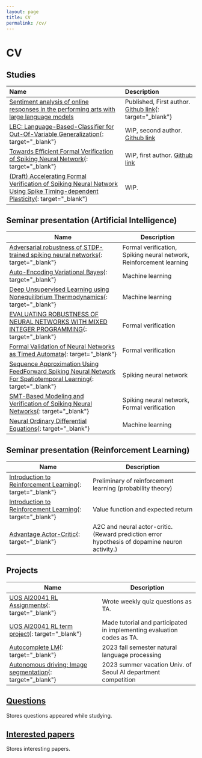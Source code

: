 ```yaml
---
layout: page
title: CV
permalink: /cv/
---
```


# CV
## Studies
  
  | Name                                                                                                                                                                          | Description                                                                                                           |
  | :---------------------------------------------------------------------------------------------------------------------------------------------------------------------------- | :-------------------------------------------------------------------------------------------------------------------- |
  | [Sentiment analysis of online responses in the performing arts with large language models](https://www.sciencedirect.com/science/article/pii/S2405844023096652?via%3Dihub)    | Published, First author. [Github link](https://github.com/brseong/sentiment-analysis){: target="_blank"}              |
  | [LBC: Language-Based-Classifier for Out-Of-Variable Generalization](https://arxiv.org/abs/2408.10923){: target="_blank"}                                                      | WIP, second author. [Github link](https://github.com/ASDASDanonymous/Language-Based-Classifier-forOOV-Generalization) |
  | [Towards Efficient Formal Verification of Spiking Neural Network](https://arxiv.org/abs/2408.10900){: target="_blank"}                                                        | WIP, first author. [Github link](https://github.com/brseong/SNN-Verification-Optimization)                            |
  | [(Draft) Accelerating Formal Verification of Spiking Neural Network Using Spike Timing-dependent Plasticity](https://github.com/brseong/STDP-verification){: target="_blank"} | WIP.                                                                                                                  |

## Seminar presentation (Artificial Intelligence)
  
  | Name                                                                                                                                                                                                                                                                  | Description                                                         |
  | --------------------------------------------------------------------------------------------------------------------------------------------------------------------------------------------------------------------------------------------------------------------- | ------------------------------------------------------------------- |
  | [Adversarial robustness of STDP-trained spiking neural networks](seminar/artificial%20intelligence/Adversarial%20robustness%20of%20STDP-trained%20spiking%20neural%20networks.pdf){: target="_blank"}                                                                 | Formal verification, Spiking neural network, Reinforcement learning |
  | [Auto-Encoding Variational Bayes](seminar/artificial%20intelligence/Auto-Encoding%20Variational%20Bayes.pdf){: target="_blank"}                                                                                                                                       | Machine learning                                                    |
  | [Deep Unsupervised Learning using Nonequilibrium Thermodynamics](seminar/artificial%20intelligence/Deep%20Unsupervised%20Learning%20using%20Nonequilibrium%20Thermodynamics.pdf){: target="_blank"}                                                                   | Machine learning                                                    |
  | [EVALUATING ROBUSTNESS OF NEURAL NETWORKS WITH MIXED INTEGER PROGRAMMING](seminar/artificial%20intelligence/EVALUATING%20ROBUSTNESS%20OF%20NEURAL%20NETWORKS%20WITH%20MIXED%20INTEGER%20PROGRAMMING.pdf){: target="_blank"}                                           | Formal verification                                                 |
  | [Formal Validation of Neural Networks as Timed Automata](seminar/artificial%20intelligence/Formal%20Validation%20of%20Neural%20Networks%20as%20Timed%20Automata.pdf){: target="_blank"}                                                                               | Formal verification                                                 |
  | [Sequence Approximation Using FeedForward Spiking Neural Network For Spatiotemporal Learning](seminar/artificial%20intelligence/Sequence%20Approximation%20Using%20FeedForward%20Spiking%20Neural%20Network%20For%20Spatiotemporal%20Learning.pdf){: target="_blank"} | Spiking neural network                                              |
  | [SMT-Based Modeling and Verification of Spiking Neural Networks](seminar/artificial%20intelligence/SMT-Based%20Modeling%20and%20Verification%20of%20Spiking%20Neural%20Networks.pdf){: target="_blank"}                                                               | Spiking neural network, Formal verification                         |
  | [Neural Ordinary Differential Equations](seminar/artificial%20intelligence/Neural%20Ordinary%20Differential%20Equations.pdf){: target="_blank"}                                                                                                                       | Machine learning                                                    |

  
## Seminar presentation (Reinforcement Learning)
  
  | Name                                                                                                              | Description                                                                                    |
  | ----------------------------------------------------------------------------------------------------------------- | ---------------------------------------------------------------------------------------------- |
  | [Introduction to Reinforcement Learning](seminar/reinforcement%20learning/240509_RL.pdf){: target="_blank"}       | Preliminary of reinforcement learning (probability theory)                                     |
  | [Introduction to Reinforcement Learning](seminar/reinforcement%20learning/240520_RL.pdf){: target="_blank"}       | Value function and expected return                                                             |
  | [Advantage Actor-Critic](seminar/reinforcement%20learning/240710_Advantage%20Actor-Critic.pdf){: target="_blank"} | A2C and neural actor-critic. (Reward prediction error hypothesis of dopamine neuron activity.) |


## Projects

  | Name                                                                                                          | Description                                                            |
  | ------------------------------------------------------------------------------------------------------------- | ---------------------------------------------------------------------- |
  | [UOS AI20041 RL Assignments](https://github.com/singforai/RL_Public_Assignments/tree/main){: target="_blank"} | Wrote weekly quiz questions as TA.                                     |
  | [UOS AI20041 RL term project](https://github.com/UoS-CIDA-Lab/AI20041_CarRacing_Project){: target="_blank"}   | Made tutorial and participated in implementing evaluation codes as TA. |
  | [Autocomplete LM]([projects/AutocompleteLM/](https://github.com/brseong/AutocompleteLM)){: target="_blank"}   | 2023 fall semester natural language processing                         |
  | [Autonomous driving: Image segmentation](https://github.com/brseong/InternImage){: target="_blank"}           | 2023 summer vacation Univ. of Seoul AI department competition          |

## [Questions](_posts/questions.md)
Stores questions appeared while studying.

## [Interested papers](_posts/paper-list.md)
Stores interesting papers.
